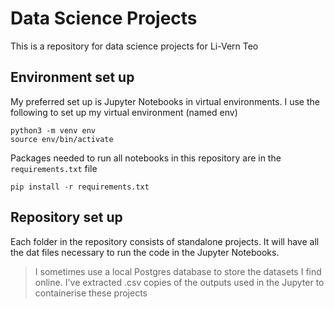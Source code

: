 # Data Science Projects
This is a repository for data science projects for Li-Vern Teo




## Environment set up 
My preferred set up is Jupyter Notebooks in virtual environments. I use the following to set up my virtual environment (named env)

```
python3 -m venv env
source env/bin/activate
```

Packages needed to run all notebooks in this repository are in the `requirements.txt` file

`pip install -r requirements.txt`




## Repository set up 
Each folder in the repository consists of standalone projects. It will have all the dat files necessary to run the code in the Jupyter Notebooks. 

> I sometimes use a local Postgres database to store the datasets I find online. I've extracted .csv copies of the outputs used in the Jupyter to containerise these projects


